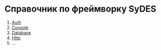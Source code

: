 # Справочник по фреймворку SyDES

1. [Auth](./auth.md)
2. [Console](./console.md)
3. [Database](./database.md)
4. [Http](./http.md)
5. ...
